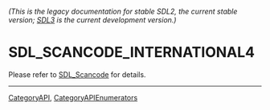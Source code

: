 ###### (This is the legacy documentation for stable SDL2, the current stable version; [SDL3](https://wiki.libsdl.org/SDL3/) is the current development version.)
# SDL_SCANCODE_INTERNATIONAL4

Please refer to [SDL_Scancode](SDL_Scancode) for details.

----
[CategoryAPI](CategoryAPI), [CategoryAPIEnumerators](CategoryAPIEnumerators)

